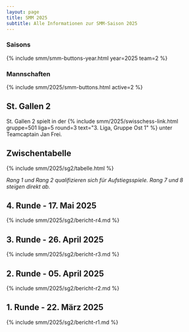 ```yaml
---
layout: page
title: SMM 2025
subtitle: Alle Informationen zur SMM-Saison 2025
---
```


### Saisons

{% include smm/smm-buttons-year.html year=2025 team=2 %}

### Mannschaften

{% include smm/2025/smm-buttons.html active=2 %}

## St. Gallen 2

St. Gallen 2 spielt in der
{% include smm/2025/swisschess-link.html gruppe=501 liga=5 round=3 text="3. Liga, Gruppe Ost 1" %} unter Teamcaptain
Jan Frei.

## Zwischentabelle

{% include smm/2025/sg2/tabelle.html %}

_Rang 1 und Rang 2 qualifizieren sich für Aufstiegsspiele. Rang 7 und 8 steigen direkt ab._

## 4. Runde - 17. Mai 2025

{% include smm/2025/sg2/bericht-r4.md %}

## 3. Runde - 26. April 2025

{% include smm/2025/sg2/bericht-r3.md %}

## 2. Runde - 05. April 2025

{% include smm/2025/sg2/bericht-r2.md %}

## 1. Runde - 22. März 2025

{% include smm/2025/sg2/bericht-r1.md %}

<style>
table th, table td:nth-of-type(4) {
    white-space: nowrap;
}
</style>
